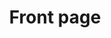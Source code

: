 ---
title: Front page
description: This markdown generates content for the index page
image: frontpage.jpg
mainText: "Rapidly evolving technologies are revolutionizing the way we monitor forests. These changes include the ability to monitor impacts from forest disturbances with higher spatial detail and frequency than ever before thanks to the availability of new satellites and cloud computing. Progress also depends on our ability to transfer this technology in ways that make sense to those who need it. With these applied needs in mind, this Forest Service Research and Development initiative is designed to demonstrate the forest monitoring that is now possible, to refine ways that these capabilities can be best adapted for managers, and to improve insights about eastern US forest dynamics more fundamentally."
mainTextTwo: "HiForm leverages 10-meter resolution Sentinel-2 imagery from the European Space Agency because of its detail and frequency. We also research landscape applications of LiDAR and new approaches to track forest dynamics at this level of detail for longer term planning and monitoring. Our emphasis is on eastern US forests, with particular focus on the Southeast and Appalachians."
mainTextThree: "For weekly MODIS (240 meter) resolution change maps for the conterminous US, see our sister project, ForWarn II."
severeWeatherImage: severeWeather.png
wildlandFireImage: wildlandFire.png
insectsAndDiseasesImage: insectsAndDiseases.png
landscapeDiversityImage: landscapeDiversity.png
---